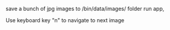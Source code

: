 save a bunch of jpg images to /bin/data/images/ folder
run app,

Use keyboard key "n" to navigate to next image